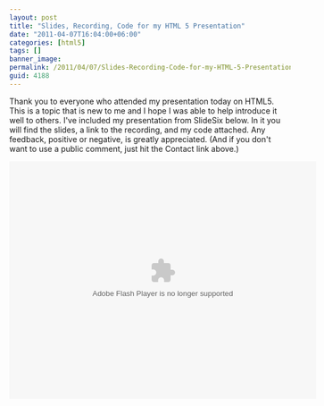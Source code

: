 ```yaml
---
layout: post
title: "Slides, Recording, Code for my HTML 5 Presentation"
date: "2011-04-07T16:04:00+06:00"
categories: [html5]
tags: []
banner_image: 
permalink: /2011/04/07/Slides-Recording-Code-for-my-HTML-5-Presentation
guid: 4188
---
```


Thank you to everyone who attended my presentation today on HTML5. This is a topic that is new to me and I hope I was able to help introduce it well to others. I've included my presentation from SlideSix below. In it you will find the slides, a link to the recording, and my code attached. Any feedback, positive or negative, is greatly appreciated. (And if you don't want to use a public comment, just hit the Contact link above.)

<object height="425" width="550"><param name="movie" value="http://slidesix.com/viewer/SlideSixViewer.swf?alias=NonAddicting-Introduction-to-HTMl5" /><param name="menu" value="false"/><param name="scale" value="noScale"/><param name="allowFullScreen" value="true"/><param name="allowScriptAccess" value="always" /><param value="transparent" name="wmode" /><param value="quality" name="best" /><embed src="http://slidesix.com/viewer/SlideSixViewer.swf?alias=NonAddicting-Introduction-to-HTMl5" allowscriptaccess="always" allowFullScreen="true" height="425" width="550" type="application/x-shockwave-flash" wmode="transparent" quality="best" /></object>